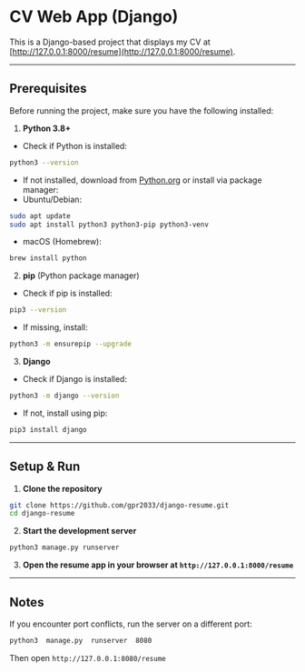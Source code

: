 
# CV Web App (Django)

  

This is a Django-based project that displays my CV at [http://127.0.0.1:8000/resume](http://127.0.0.1:8000/resume).
  
---
  
## Prerequisites
  
Before running the project, make sure you have the following installed:

1.  **Python 3.8+**
- Check if Python is installed:
```bash
python3 --version
```
- If not installed, download from [Python.org](https://www.python.org/downloads/) or install via package manager:
- Ubuntu/Debian:
```bash
sudo apt update
sudo apt install python3 python3-pip python3-venv
```
- macOS (Homebrew):
```bash
brew install python
```
2.  **pip** (Python package manager)
- Check if pip is installed:
```bash
pip3 --version
```
- If missing, install:
```bash
python3 -m ensurepip --upgrade
```
3.  **Django**
- Check if Django is installed:
```bash
python3 -m django --version
```
- If not, install using pip:
```bash
pip3 install django
```
---
  
## Setup & Run
  
1.  **Clone the repository**
```bash
git clone https://github.com/gpr2033/django-resume.git
cd django-resume
```
2.  **Start the development server**
```bash
python3 manage.py runserver
```
3. **Open the resume app in your browser at `http://127.0.0.1:8000/resume`**
---

## Notes
  
If you encounter port conflicts, run the server on a different port:
```bash
python3  manage.py  runserver  8080
```
Then open `http://127.0.0.1:8080/resume`
